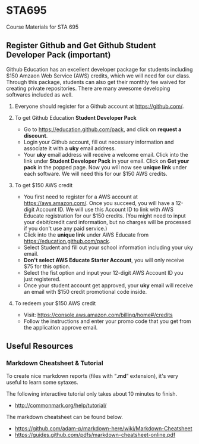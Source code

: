 # STA695
Course Materials for STA 695

## Register Github and Get Github **Student Developer Pack** (important)
Github Education has an excellent developer package for students including $150 Amzaon Web Service (AWS) credits, which we will need for our class. Through this package, students can also get their monthly fee waived for creating private repositories. There are many awesome developing softwares included as well.

1. Everyone should register for a Github account at <https://github.com/>.
2. To get Github Education **Student Developer Pack**
    - Go to <https://education.github.com/pack>, and click on **request a discount**.
    - Login your Github account, fill out necessary information and associate it with a **uky** email address.
    - Your **uky** email address will receive a welcome email. Click into the link under **Student Developer Pack** in your email. Click on **Get your pack** in the popped page. Now you will now see **unique link** under each software. We will need this for our $150 AWS credits.
3. To get $150 AWS credit
    + You first need to register for a AWS account at <https://aws.amazon.com/>. Once you succeed, you will have a 12-digit Account ID. We will use this Account ID to link with AWS Educate registration for our $150 credits. (You might need to input your debit/credit card information, but no charges will be processed if you don't use any paid service.)
    + Click into the **unique link** under AWS Educate from <https://education.github.com/pack>.
    + Select Student and fill out your school information including your uky email.
    + **Don't select AWS Educate Starter Account**, you will only receive $75 for this option.
    + Select the fist option and input your 12-digit AWS Account ID you just registered.
    + Once your student account get approved, your **uky** email will receive an email with $150 credit promotional code inside.

4. To redeem your $150 AWS credit
    + Visit: <https://console.aws.amazon.com/billing/home#/credits>
    + Follow the instructions and enter your promo code that you get from the application approve email.

## Useful Resources
### Markdown Cheatsheet & Tutorial
To create nice markdown reports (files with “**.md**” extension), it's very useful to learn some sytaxes.

The following interactive tutorial only takes about 10 minutes to finish.
- <http://commonmark.org/help/tutorial/>

The markdown cheatsheet can be found below.
- <https://github.com/adam-p/markdown-here/wiki/Markdown-Cheatsheet>
- <https://guides.github.com/pdfs/markdown-cheatsheet-online.pdf>

